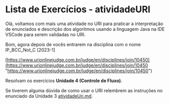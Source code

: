 # Lista de Exercícios - atividadeURI  

Olá, voltamos com mais uma atividade no URI para praticar a interpretação de enunciados e descrição dos algoritmos usando a linguagem Java na IDE VSCode para serem validadas no URI.  

Bom, agora depois de vocês entrarem na disciplina com o nome IP_BCC_Not_C \[2023-1\]  

<!-- [ ]TODO:INICIO atualizar -->
[https://www.urionlinejudge.com.br/judge/en/disciplines/join/10450](<https://www.urionlinejudge.com.br/judge/en/disciplines/join/10450> "https://www.urionlinejudge.com.br/judge/en/disciplines/join/10450")  

Resolvam os exercícios **Unidade 4 (Controle de Fluxo)**.

Se tiverem alguma dúvida de como usar o URI relembrem as instruções no enunciado da Unidade 3 [atividadeUri.md](../Unidade3/atividadeUri.md "atividadeUri.md").  
